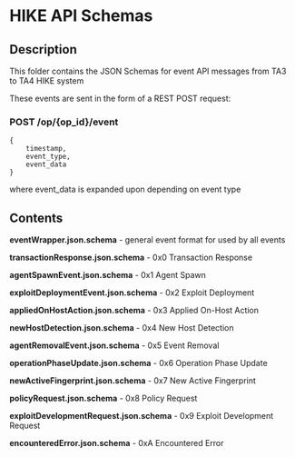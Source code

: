 # HIKE API Schemas

## Description

This folder contains the JSON Schemas for event API messages from TA3 to TA4 HIKE system

These events are sent in the form of a REST POST request:
### POST /op/{op_id}/event
```
{
    timestamp,
    event_type,
    event_data
}
```

where event_data is expanded upon depending on event type

## Contents

**eventWrapper.json.schema** - general event format for used by all events

**transactionResponse.json.schema** - 0x0 Transaction Response

**agentSpawnEvent.json.schema** - 0x1 Agent Spawn

**exploitDeploymentEvent.json.schema** - 0x2 Exploit Deployment

**appliedOnHostAction.json.schema** - 0x3 Applied On-Host Action

**newHostDetection.json.schema** - 0x4 New Host Detection

**agentRemovalEvent.json.schema** - 0x5 Event Removal

**operationPhaseUpdate.json.schema** - 0x6 Operation Phase Update

**newActiveFingerprint.json.schema** - 0x7 New Active Fingerprint

**policyRequest.json.schema** - 0x8 Policy Request

**exploitDevelopmentRequest.json.schema** - 0x9 Exploit Development Request

**encounteredError.json.schema** - 0xA Encountered Error
